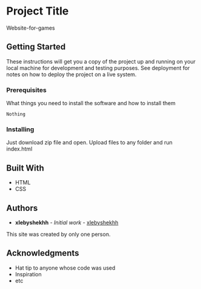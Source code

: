 # Project Title

Website-for-games

## Getting Started

These instructions will get you a copy of the project up and running on your local machine for development and testing purposes. See deployment for notes on how to deploy the project on a live system.

### Prerequisites

What things you need to install the software and how to install them

```
Nothing
```

### Installing

Just download zip file and open. Upload files to any folder and run index.html

## Built With

* HTML
* CSS

## Authors

* **xlebyshekhh** - *Initial work* - [xlebyshekhh](https://github.com/xlebyshekhh)

This site was created by only one person.

## Acknowledgments

* Hat tip to anyone whose code was used
* Inspiration
* etc